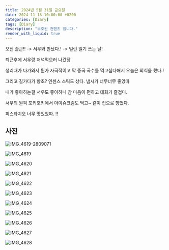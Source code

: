 ```yaml
---
title: 2024년 5월 31일 금요일
date: 2024-11-18 10:00:00 +0200
categories: [Diary]
tags: [Diary]
description: "보호된 컨텐츠 입니다."
render_with_liquid: true
---
```



오전 출근!! -> 서우와 만났다.! -> 밀린 일기 쓰는 날!

퇴근후에 서우랑 저녁먹으러 나갔당

생리때가 다가와서 뭔가 자극적이고 막 중국 국수를 먹고싶다해서 오늘은 외식을 했다.!

그리고 길가다가 향초? 인센스 스틱도 샀다. 냄시가 너무너무 좋았따

내가 좋아하는걸 서우도 좋아하니 참 마음이 편하고 대화가 즐겁다. 

서우의 원픽 포키호키에서 아이슈크림도 먹고~ 같이 집으로 향했다.



피스타치오 너무 맛있었따. !! 





## 사진

![IMG_4619-2809071](/assets/images/IMG_4619-2809071.jpeg)

![IMG_4619](/assets/images/IMG_4619.jpeg)

![IMG_4620](/assets/images/IMG_4620.jpeg)

![IMG_4621](/assets/images/IMG_4621.jpeg)

![IMG_4622](/assets/images/IMG_4622.jpeg)

![IMG_4623](/assets/images/IMG_4623.jpeg)

![IMG_4624](/assets/images/IMG_4624.jpeg)

![IMG_4625](/assets/images/IMG_4625.jpeg)

![IMG_4626](/assets/images/IMG_4626.jpeg)

![IMG_4627](/assets/images/IMG_4627.jpeg)

![IMG_4628](/assets/images/IMG_4628.jpeg)

